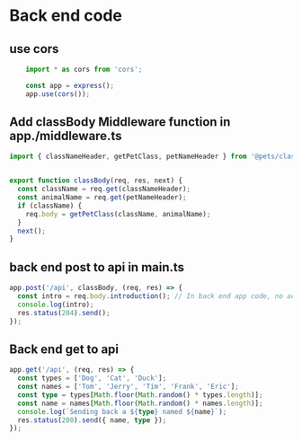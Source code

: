 # Back end code

## use cors

```ts
    import * as cors from 'cors';

    const app = express();
    app.use(cors());
```

## Add classBody Middleware function in app./middleware.ts

```ts
import { classNameHeader, getPetClass, petNameHeader } from '@pets/classes';


export function classBody(req, res, next) {
  const className = req.get(classNameHeader);
  const animalName = req.get(petNameHeader);
  if (className) {
    req.body = getPetClass(className, animalName);
  }
  next();
}

```

## back end post to api in main.ts

```ts
app.post('/api', classBody, (req, res) => {
  const intro = req.body.introduction(); // In back end app code, no action, taken, but class is instantiated.
  console.log(intro);
  res.status(204).send();
});
```

## Back end get to api

```ts
app.get('/api', (req, res) => {
  const types = ['Dog', 'Cat', 'Duck'];
  const names = ['Tom', 'Jerry', 'Tim', 'Frank', 'Eric'];
  const type = types[Math.floor(Math.random() * types.length)];
  const name = names[Math.floor(Math.random() * names.length)];
  console.log(`Sending back a ${type} named ${name}`);
  res.status(200).send({ name, type });
});
```
